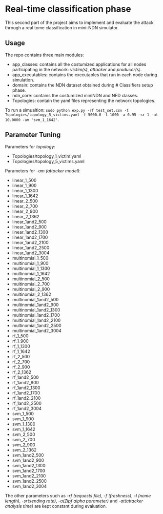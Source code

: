 # Real-time classification phase

This second part of the project aims to implement and evaluate the attack through a real tome classification in mini-NDN simulator.

## Usage

The repo contains three main modules:

 - app_classes: contains all the costumized applications for all nodes participating in the network: *victim(s)*, *attacker* and *producer(s)*.
 - app_executables: contains the executables that run in each node during simulation.
 - domain: contains the NDN dataset obtained during # Classifiers setup phase.
 - ndn_core: contains the costumized miniNDN and NFD classes.
 - Topologies: contain the yaml files representing the network topologies.

 To run a simualtion:  `sudo python exp.py -rf test_set.csv -t Topologies/topology_5_victims.yaml -f 5000.0 -l 1000 -a 0.95 -sr 1 -at 10.0000 -am "svm_1_1642"`.

## Parameter Tuning

Parameters for *topology*:
- Topologies/topology_1_victim.yaml
- Topologies/topology_5_victims.yaml

Parameters for *-am (attacker model)*:
- linear_1_500
- linear_1_900
- linear_1_1300
- linear_1_1642
- linear_2_500
- linear_2_700
- linear_2_900
- linear_2_1362
- linear_1and2_500
- linear_1and2_900
- linear_1and2_1300
- linear_1and2_1700
- linear_1and2_2100
- linear_1and2_2500
- linear_1and2_3004
- multinomial_1_500
- multinomial_1_900
- multinomial_1_1300
- multinomial_1_1642
- multinomial_2_500
- multinomial_2_700
- multinomial_2_900
- multinomial_2_1362
- multinomial_1and2_500
- multinomial_1and2_900
- multinomial_1and2_1300
- multinomial_1and2_1700
- multinomial_1and2_2100
- multinomial_1and2_2500
- multinomial_1and2_3004
- rf_1_500
- rf_1_900
- rf_1_1300
- rf_1_1642
- rf_2_500
- rf_2_700
- rf_2_900
- rf_2_1362
- rf_1and2_500
- rf_1and2_900
- rf_1and2_1300
- rf_1and2_1700
- rf_1and2_2100
- rf_1and2_2500
- rf_1and2_3004
- svm_1_500
- svm_1_900
- svm_1_1300
- svm_1_1642
- svm_2_500
- svm_2_700
- svm_2_900
- svm_2_1362
- svm_1and2_500
- svm_1and2_900
- svm_1and2_1300
- svm_1and2_1700
- svm_1and2_2100
- svm_1and2_2500
- svm_1and2_3004

The other parameters such as *-rf (requests file)*, *-f (freshness)*, *-l (name length)*, *-sr(sending rate)*, *-a(Zipf alpha parameter)* and *-at(attacker analysis time)* are kept constant during evaluation.
